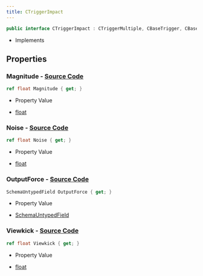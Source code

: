 ```yaml
---
title: CTriggerImpact
---
```


```csharp
public interface CTriggerImpact : CTriggerMultiple, CBaseTrigger, CBaseToggle, CBaseModelEntity, CBaseEntity, CEntityInstance, ISchemaClass<CEntityInstance>, ISchemaClass<CBaseEntity>, ISchemaClass<CBaseModelEntity>, ISchemaClass<CBaseToggle>, ISchemaClass<CBaseTrigger>, ISchemaClass<CTriggerMultiple>, ISchemaClass<CTriggerImpact>, ISchemaField, ISchemaClass, INativeHandle
```

- Implements

## Properties

### **Magnitude** - [Source Code](https://github.com/swiftly-solution/swiftlys2/blob/main/managed/src/SwiftlyS2.Generated/Schemas/Interfaces/CTriggerImpact.cs#L16)

```csharp
ref float Magnitude { get; }
```

- Property Value

- [float](https://learn.microsoft.com/dotnet/api/system.single)

### **Noise** - [Source Code](https://github.com/swiftly-solution/swiftlys2/blob/main/managed/src/SwiftlyS2.Generated/Schemas/Interfaces/CTriggerImpact.cs#L18)

```csharp
ref float Noise { get; }
```

- Property Value

- [float](https://learn.microsoft.com/dotnet/api/system.single)

### **OutputForce** - [Source Code](https://github.com/swiftly-solution/swiftlys2/blob/main/managed/src/SwiftlyS2.Generated/Schemas/Interfaces/CTriggerImpact.cs#L23)

```csharp
SchemaUntypedField OutputForce { get; }
```

- Property Value

- [SchemaUntypedField](/docs/api/shared/schemas/schemauntypedfield)

### **Viewkick** - [Source Code](https://github.com/swiftly-solution/swiftlys2/blob/main/managed/src/SwiftlyS2.Generated/Schemas/Interfaces/CTriggerImpact.cs#L20)

```csharp
ref float Viewkick { get; }
```

- Property Value

- [float](https://learn.microsoft.com/dotnet/api/system.single)

